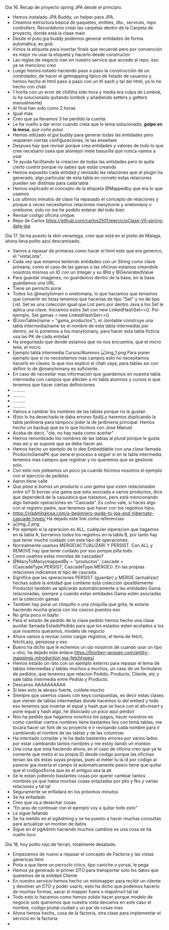 Día 16. Recap de proyecto spring JPA desde el principio.
- Hemos instalado JPA Buddy, un helper para JPA.
- Creamos estructura básica de paquetes, entities, dto., services, repo controllers. Recordatorio crear las carpetas dentro de la
Carpeta de proyecto, donde está la clase main
- Desde el puto jpa buddy podemos generar entidades de forma automática, es god.
- Vimos la etiqueta para insertar finals que recuerde pero por convención es mejor no usar la etiqueta y hacerlo desde constructor
- Las reglas de negocio iran en nuestro service que accede al repo, eso ya se menciono creo
- Luego hemos estado haciendo paso a paso la construcción de un controlador, de hacer el getmapping tipico de listado de usuarios
y hemos hecho el html paso a paso con un th each y tal del html, yo lo he hecho con chati
- 1 horita con un error de chill(ha sido hora y media era culpa de Lombok, lo ha solucionado quitando lombok y añadiendo setters y getters manualmente)
- Al final han sido como 2 horas
- Igual más
- Creo que ya llevamos 3 he perdido la cuenta
- Le ha vuelto a dar error cuando creia que lo tenia solucionado, **golpe en la mesa**, *que coño pasa*
- Hemos utilizado el jpa buddy para generar todas las entidades pero requieren ciertas configuraciones, te las enseñare
- Despues hay que revisar porque crea entidades y valores de todo lo que cree necesario osea que alomejor mete basurilla que nunca vamos a usar
- Te ayuda facilitando la creacion de todas las entidades pero te quita cierto control porque no sabes que estás creando
- Hemos expuesto cada entidad y revisado las relaciones que el plugin ha generado, algo particular de esta tabla en conreto estas relaciones pueden ser distintas para cada tabla
- Hemos explicado el concepto de la etiqueta @Mappedby que era lo que usamos
- Los ultimos minutos de clase ha repasado el concepto de relaciones y porque a veces necesitamos relaciones manytoone y onetomany o onetoone, esto no me he podido enterar del todo bien
- Revisar codigo oficina unique.
- Repo de Carlos https://github.com/carlos2501/ejercicioClase-VII-spring-data-jpa



Día 17. Se ha puesto la skin veraniega, creo que está en el pisito de Malaga, ahora lleva polito azul descamisado.
- Vamos a repasar de primeras como hacer el html este que era generico, el "vistaLista".
- Cada vez que estamos teniendo entidades con un String como clave primaria, como el caso de las gamas o las oficinas estamos creandole nosotros mismos un ID con un Integer y su @Id y @GeneratedValue
- Para guardar imagenes, no guardamos dentro de la base, en la base guardamos una URL
- Tiene un perrochi porai
- Todos los @manytomani o onetomany, lo que haciamos que teniamos que convertir en listas tenemos que hacerlas de tipo "Set" y no de tipo List. Set es una colección igual que List pero por dentro Java a los Set le aplica una clave. Iniciamos estos Set con new LinkedHashSet<>(). Por ejemplo, Set<Gama> gamas = new LinkedHashSet<>()
- @JoinTable(name = "gama_productos"), el Jointable construye una tabla intermedia(name es el nombre de esta tabla intermedia) por dentro, se lo ponemos a los manytomany, para hacer esta tabla ficticia usa las PK de cada entidad
- Ha preguntado que donde estamos que no nos encuentra, que el micro leñe, el micro
- Ejemplo tabla intermedia Cursos/Alumnos ![img_1.png](img_1.png) Para poner ejemplo que si no necesitamos mas campos esto no necesitamos hacerlo en clases, lo que nos explicó el chati vaya, para tablas asi con definir lo de @manytomany es suficiente. 
- En caso de necesitar mas información que guardemos en nuestra tabla intermedia con campos que afecten a mi tabla alumnos y cursos si que tenemos que hacer ciertas definiciones
- ..........
- ..........
- ..........
- ..........
- Vamos a cambiar los nombres de las tablas porque no le gustan
- (Esto lo ha desechado le daba errores fjsd)Lo haremos duplicando la tabla jardineria para tampoco joder la de jardinieria principal. Hemos hecho un backup que es lo que hicimos con Jose Manuel
- Acaba de decir, "ole, no hay nada como acertar"
- Hemos renombrado los nombres de las tablas al plural porque le gusta mas asi y se supone que se debe hacer asi.
- Hemos hecho un ejemplo de lo dee Embeddable con una clase llamada ProductoGamaPK que seria el proceso a seguir si en la tabla intermedia tenemos mas campos que registrar y no queremos que se gestione solo.
- Con esto nos peleamos un poco ya cuando hicimos nosotros el ejemplo con el ejercicio de pedidos
- Aaron tiene calle
- *Que pasa si borras un producto o una gama que esten relacionadas entre si?* Si borras una gama que esta asociada a varios productos, dice que dependerá de la casuistica que tratamos, pero está mencionando algo llamado operaciones en "Cascada". Es como vale, si haces algo con el registro padre, que tenemos que hacer con los registros hijos.
- https://vladmihalcea.com/a-beginners-guide-to-jpa-and-hibernate-cascade-types/  Ha dejado este link como referencias
- ![img_2.png](img_2.png)
- Por ejemplo si la operacion es ALL, cualquier oiperacion que hagamos en la tabla A, borramos todos los registros en la tabla B, por tanto hay que tener mucho cuidado con este tipo de operaciones.
- Normalmente usamos MERGE(ACTUALIZAR) Y PERSIST. Con ALL y REMOVE hay que tener cuidado por eso porque pilla todo.
- Como usamos estas movidas de cascadas?
- @ManyToMany(mappedBy = "productos", cascade = {CascadeType.PERSIST, CascadeType.MERGE}). En las propias relaciones indicamos el tipo de cascada.
- Significa que las operaciones PERSIST (guardar) y MERGE (actualizar) hechas sobre la entidad que contiene esta colección (posiblemente Producto) también se aplicarán automáticamente a las entidades Gama relacionadas, siempre y cuando estas entidades Gama estén asociadas en la colección gamas
- También hay porai un chiquillo o una chiquilla que grita, te estaría haciendo mucha gracia con los cascos puestos eso
- No grita poco ni bajito
- Para el estado de pedido de la clase pedido hemos hecho una clase auxiliar llamada EstadoPedido para que los estados esten acotados a los que nosotros queramos, modelo de negocio
- Ahora vamos a revisar como cargar registros, el tema de fetch, fetchLazy, perezosa y eso
- Bueno ha dicho que le echemos un ojo nosotros de cuando usar un tipo u otro, ha dejado este enlace https://thorben-janssen.com/entity-mappings-introduction-jpa-fetchtypes/
- Hemos estado un rato con un ejemplo externo para repasar el tema de tablas intermedias y tablas muchos a muchos, un caso de un formulario de pedidos, que tenemos que relacion Pedido, Producto, Cliente, etc y sale tabla intermedia entre Pedido y Producto.
- Descanso AAAAAAAAAA
- Si lees esto te abrazo fuerte, cuidate mucho
- Siempre que usemos clases con keys compuestas, es decir estas clases que vienen de tablas intermedias donde hacemos lo del embed y todo eso tenemos que insertar el equal y hash que se hace con el alt+insert y pone equal y hash algo, he disociado un poco aqui perdon
- Nos ha pedido que hagamos nosotros los pagos, hacer nosotros es como cambiar ciertos nombres tiene bastantes lios con tema tablas, me tocara hacer un fork de su proyecto e ir revisando cada nombre para ir cambiando el nombre de las tablas y de las columnas
- Ha intentado compilar y le ha dado bastantes errores por varios lados por estar cambiando tantos nombres y me estoy liando un monton
- Una cosa que esta haciendo ahora, en el caso de oficina creo que ya te comente que metió el su propia ID desde codigo porque las oficinas tenian las ids estas suyas propias, pues al meter tu la id por codigo al parecer jpa inserta el campo id automaticamente peero tiene que quitar que el codigooficina que es el antiguo sea la pk
- Se le estan jodiendo bastantes cosas por querer cambiar tantos nombres ya que habia muchas cosas enlazadas por pks y fks y varias relaciones y tal tal
- Seguramente se enfadará en los próximos minutos
- Se ha enfadado
- Creo que va a desechar cosas
- "En aras de continuar con el ejemplo voy a quitar todo esto" 
- Le sigue fallando
- Se ha metido en el pgAdming y se ha puesto a hacer muchas consultas para actualizar un monton de datos
- Sigue en el pgAdmin haciendo muchos cambios es una cosa se ha vuelto loco


Día 18, hoy polito rojo de ferrari, totalmente desatado.
- Empezamos de nuevo a repasar el concepto de Factoria y las vistas genericas html
- Pinta a que tiene un perrochi chico, tipo caniche o yorsai, le pega
- Hemos ya generado el primer DTO para transportar solo los datos que queremos de la entidad Cliente
- En nuestro servicio hemos hecho un minimapper para recibir un cliente y devolver un DTO y poder usarlo, esto ha dicho que podemos hacerlo de muchas formas, sacar el mapper fuera o mapstruct tal tal
- Todo esto lo hacemos como hemos solido hacer porque modelo de negocio solo queremos que nuestra vista devuelva en este caso el nombre, codigo postal ciudad y un par de cosas mas
- Ahora hemos hecho, cosa de la factoria, otra clase para implementar el servicio en la factoria
- 